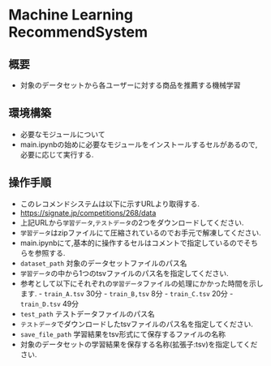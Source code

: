 # Machine Learning RecommendSystem

## 概要
 - 対象のデータセットから各ユーザーに対する商品を推薦する機械学習

## 環境構築
 - 必要なモジュールについて
  - main.ipynbの始めに必要なモジュールをインストールするセルがあるので,必要に応じて実行する.

## 操作手順
 - このレコメンドシステムは以下に示すURLより取得する.
  - https://signate.jp/competitions/268/data
   - 上記URLから`学習データ`,`テストデータ`の2つをダウンロードしてください.
   - `学習データ`はzipファイルにて圧縮されているのでお手元で解凍してください.
 - main.ipynbにて,基本的に操作するセルはコメントで指定しているのでそちらを参照する.
  - `dataset_path` 対象のデータセットファイルのパス名
   - `学習データ`の中から1つのtsvファイルのパス名を指定してください.
   - 参考として以下にそれぞれの`学習データ`ファイルの処理にかかった時間を示します.
    - `train_A.tsv` 30分
    - `train_B,tsv` 8分
    - `train_C.tsv` 20分
    - `train_D.tsv` 49分
  - `test_path` テストデータファイルのパス名
   - `テストデータ`でダウンロードしたtsvファイルのパス名を指定してください.
  - `save_file_path` 学習結果をtsv形式にて保存するファイルの名称
   - 対象のデータセットの学習結果を保存する名称(拡張子:tsv)を指定してください.